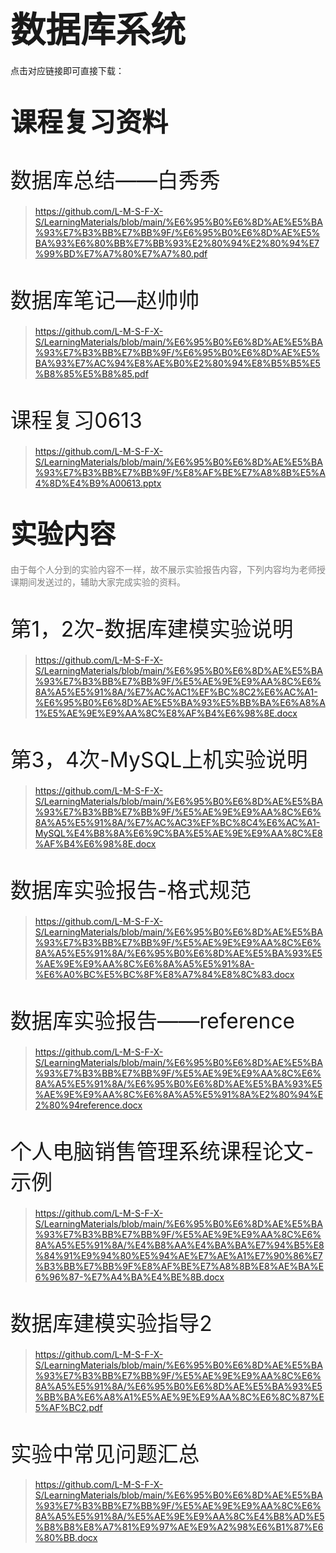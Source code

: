 # <span style="font-size: 2.0em; font-weight: bold;">数据库系统</span>

点击对应链接即可直接下载：

# <span style="font-size: 1.5em; font-weight: bold;">课程复习资料</span>

# <span style="font-size: 1.2em; font-weight: lighter;">数据库总结——白秀秀</span>

>  https://github.com/L-M-S-F-X-S/LearningMaterials/blob/main/%E6%95%B0%E6%8D%AE%E5%BA%93%E7%B3%BB%E7%BB%9F/%E6%95%B0%E6%8D%AE%E5%BA%93%E6%80%BB%E7%BB%93%E2%80%94%E2%80%94%E7%99%BD%E7%A7%80%E7%A7%80.pdf

# <span style="font-size: 1.2em; font-weight: lighter;">数据库笔记—赵帅帅</span>

>  https://github.com/L-M-S-F-X-S/LearningMaterials/blob/main/%E6%95%B0%E6%8D%AE%E5%BA%93%E7%B3%BB%E7%BB%9F/%E6%95%B0%E6%8D%AE%E5%BA%93%E7%AC%94%E8%AE%B0%E2%80%94%E8%B5%B5%E5%B8%85%E5%B8%85.pdf

# <span style="font-size: 1.2em; font-weight: lighter;">课程复习0613</span>

>  https://github.com/L-M-S-F-X-S/LearningMaterials/blob/main/%E6%95%B0%E6%8D%AE%E5%BA%93%E7%B3%BB%E7%BB%9F/%E8%AF%BE%E7%A8%8B%E5%A4%8D%E4%B9%A00613.pptx

# <span style="font-size: 1.5em; font-weight: bold;">实验内容</span>

<span style="font-size: 1.0em; font-weight: normal; color: gray;">  由于每个人分到的实验内容不一样，故不展示实验报告内容，下列内容均为老师授课期间发送过的，辅助大家完成实验的资料。</span>

# <span style="font-size: 1.2em; font-weight: lighter;">第1，2次-数据库建模实验说明</span>

>  https://github.com/L-M-S-F-X-S/LearningMaterials/blob/main/%E6%95%B0%E6%8D%AE%E5%BA%93%E7%B3%BB%E7%BB%9F/%E5%AE%9E%E9%AA%8C%E6%8A%A5%E5%91%8A/%E7%AC%AC1%EF%BC%8C2%E6%AC%A1-%E6%95%B0%E6%8D%AE%E5%BA%93%E5%BB%BA%E6%A8%A1%E5%AE%9E%E9%AA%8C%E8%AF%B4%E6%98%8E.docx

# <span style="font-size: 1.2em; font-weight: lighter;">第3，4次-MySQL上机实验说明</span>

>  https://github.com/L-M-S-F-X-S/LearningMaterials/blob/main/%E6%95%B0%E6%8D%AE%E5%BA%93%E7%B3%BB%E7%BB%9F/%E5%AE%9E%E9%AA%8C%E6%8A%A5%E5%91%8A/%E7%AC%AC3%EF%BC%8C4%E6%AC%A1-MySQL%E4%B8%8A%E6%9C%BA%E5%AE%9E%E9%AA%8C%E8%AF%B4%E6%98%8E.docx

# <span style="font-size: 1.2em; font-weight: lighter;">数据库实验报告-格式规范</span>

>  https://github.com/L-M-S-F-X-S/LearningMaterials/blob/main/%E6%95%B0%E6%8D%AE%E5%BA%93%E7%B3%BB%E7%BB%9F/%E5%AE%9E%E9%AA%8C%E6%8A%A5%E5%91%8A/%E6%95%B0%E6%8D%AE%E5%BA%93%E5%AE%9E%E9%AA%8C%E6%8A%A5%E5%91%8A-%E6%A0%BC%E5%BC%8F%E8%A7%84%E8%8C%83.docx

# <span style="font-size: 1.2em; font-weight: lighter;">数据库实验报告——reference</span>

>  https://github.com/L-M-S-F-X-S/LearningMaterials/blob/main/%E6%95%B0%E6%8D%AE%E5%BA%93%E7%B3%BB%E7%BB%9F/%E5%AE%9E%E9%AA%8C%E6%8A%A5%E5%91%8A/%E6%95%B0%E6%8D%AE%E5%BA%93%E5%AE%9E%E9%AA%8C%E6%8A%A5%E5%91%8A%E2%80%94%E2%80%94reference.docx

# <span style="font-size: 1.2em; font-weight: lighter;">个人电脑销售管理系统课程论文-示例</span>

>  https://github.com/L-M-S-F-X-S/LearningMaterials/blob/main/%E6%95%B0%E6%8D%AE%E5%BA%93%E7%B3%BB%E7%BB%9F/%E5%AE%9E%E9%AA%8C%E6%8A%A5%E5%91%8A/%E4%B8%AA%E4%BA%BA%E7%94%B5%E8%84%91%E9%94%80%E5%94%AE%E7%AE%A1%E7%90%86%E7%B3%BB%E7%BB%9F%E8%AF%BE%E7%A8%8B%E8%AE%BA%E6%96%87-%E7%A4%BA%E4%BE%8B.docx

# <span style="font-size: 1.2em; font-weight: lighter;">数据库建模实验指导2</span>

>  https://github.com/L-M-S-F-X-S/LearningMaterials/blob/main/%E6%95%B0%E6%8D%AE%E5%BA%93%E7%B3%BB%E7%BB%9F/%E5%AE%9E%E9%AA%8C%E6%8A%A5%E5%91%8A/%E6%95%B0%E6%8D%AE%E5%BA%93%E5%BB%BA%E6%A8%A1%E5%AE%9E%E9%AA%8C%E6%8C%87%E5%AF%BC2.pdf

# <span style="font-size: 1.2em; font-weight: lighter;">实验中常见问题汇总</span>

>  https://github.com/L-M-S-F-X-S/LearningMaterials/blob/main/%E6%95%B0%E6%8D%AE%E5%BA%93%E7%B3%BB%E7%BB%9F/%E5%AE%9E%E9%AA%8C%E6%8A%A5%E5%91%8A/%E5%AE%9E%E9%AA%8C%E4%B8%AD%E5%B8%B8%E8%A7%81%E9%97%AE%E9%A2%98%E6%B1%87%E6%80%BB.docx